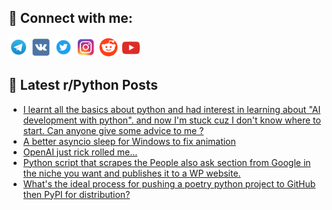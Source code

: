 ## 🔎 Connect with me:
[<img src="https://github.com/bullbesh/bullbesh/blob/main/images/Telegram.png" width="32" height="32" />](https://t.me/bullbesh)
[<img src="https://github.com/bullbesh/bullbesh/blob/main/images/VK.png" width="32" height="32" />](https://vk.com/bullbesh)
[<img src="https://github.com/bullbesh/bullbesh/blob/main/images/Twitter.png" width="32" height="32" />](https://twitter.com/bullbesh1)
[<img src="https://github.com/bullbesh/bullbesh/blob/main/images/Instagram.png" width="32" height="32" />](https://www.instagram.com/bullbesh)
[<img src="https://github.com/bullbesh/bullbesh/blob/main/images/Reddit.png" width="32" height="32" />](https://www.reddit.com/user/bullbesh)
[<img src="https://github.com/bullbesh/bullbesh/blob/main/images/YouTube.png" width="32" height="32" />](https://www.youtube.com/channel/UCtfjRs6uzgq5mfm8S06WTcg)

## 📕 Latest r/Python Posts
<!-- BLOG-POST-LIST:START -->
- [I learnt all the basics about python and had interest in learning about &quot;AI development with python&quot;. and now I&#39;m stuck cuz I don&#39;t know where to start. Can anyone give some advice to me ?](https://www.reddit.com/r/Python/comments/zz1h3i/i_learnt_all_the_basics_about_python_and_had/)
- [A better asyncio sleep for Windows to fix animation](https://www.reddit.com/r/Python/comments/zz0oqe/a_better_asyncio_sleep_for_windows_to_fix/)
- [OpenAI just rick rolled me...](https://www.reddit.com/r/Python/comments/zyyv9z/openai_just_rick_rolled_me/)
- [Python script that scrapes the People also ask section from Google in the niche you want and publishes it to a WP website.](https://www.reddit.com/r/Python/comments/zyv8ma/python_script_that_scrapes_the_people_also_ask/)
- [What&#39;s the ideal process for pushing a poetry python project to GitHub then PyPI for distribution?](https://www.reddit.com/r/Python/comments/zynmjj/whats_the_ideal_process_for_pushing_a_poetry/)
<!-- BLOG-POST-LIST:END -->
